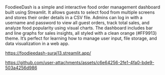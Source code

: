 FoodieeDash is a simple and interactive food order management dashboard built using Streamlit. It allows guests to select food from multiple screens and stores their order details in a CSV file. Admins can log in with a username and password to view all guest orders, track total sales, and analyze food popularity using visual charts. The dashboard includes bar and line graphs for sales insights, all styled with a clean orange (#FF9913) theme. It’s perfect for learning how to manage user input, file storage, and data visualization in a web app.

https://foodieedash-suraj13.streamlit.app/

https://github.com/user-attachments/assets/c6e64256-2fe1-4fa0-bde9-503a4256d986

